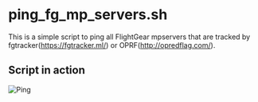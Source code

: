 # ping_fg_mp_servers.sh
This is a simple script to ping all FlightGear mpservers that are tracked by fgtracker(https://fgtracker.ml/) or OPRF(http://opredflag.com/).

## Script in action
![Ping](https://user-images.githubusercontent.com/6201512/188266674-09b9fb47-1c28-4287-ae71-aab395474bc7.gif)

